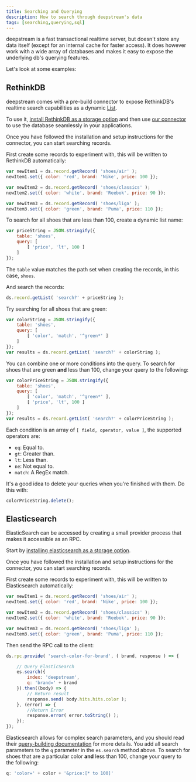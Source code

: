 ```yaml
---
title: Searching and Querying
description: How to search through deepstream's data
tags: [searching,querying,sql]
---
```


deepstream is a fast transactional realtime server, but doesn't store any data itself (except for an internal cache for faster access). It does however work with a wide array of databases and makes it easy to expose the underlying db's querying features.

Let's look at some examples:

## RethinkDB
deepstream comes with a pre-build connector to expose RethinkDB's realtime search capabilities as a dynamic [List](TODO).

To use it, [install RethinkDB as a storage option](TODO) and then use [our connector](https://github.com/deepstreamIO/deepstream.io-provider-search-rethinkdb) to use the database seamlessly in your applications.

Once you have followed the installation and setup instructions for the connector, you can start searching records.

First create some records to experiment with, this will be written to RethinkDB automatically:

```javascript
var newItem1 = ds.record.getRecord( 'shoes/air' );
newItem1.set({ color: 'red', brand: 'Nike', price: 100 });

var newItem2 = ds.record.getRecord( 'shoes/classics' );
newItem2.set({ color: 'white', brand: 'Reebok', price: 90 });

var newItem3 = ds.record.getRecord( 'shoes/liga' );
newItem3.set({ color: 'green', brand: 'Puma', price: 110 });
```

To search for all shoes that are less than 100, create a dynamic list name:

```javascript
var priceString = JSON.stringify({
    table: 'shoes',
    query: [
        [ 'price', 'lt', 100 ]
    ]
});
```

The `table` value matches the path set when creating the records, in this case, `shoes`.

And search the records:

```javascript
ds.record.getList( 'search?' + priceString );
```

Try searching for all shoes that are green:

```javascript
var colorString = JSON.stringify({
    table: 'shoes',
    query: [
        [ 'color', 'match', '^green*' ]
    ]
});
var results = ds.record.getList( 'search?' + colorString );
```

You can combine one or more conditions into the query. To search for shoes that are green **and** less than 100, change your query to the following:

```javascript
var colorPriceString = JSON.stringify({
    table: 'shoes',
    query: [
        [ 'color', 'match', '^green*' ],
        [ 'price', 'lt', 100 ]
    ]
});
var results = ds.record.getList( 'search?' + colorPriceString );
```

Each condition is an array of `[ field, operator, value ]`, the supported operators are:

- `eq`: Equal to.
- `gt`: Greater than.
- `lt`: Less than.
- `ne`: Not equal to.
- `match`: A RegEx match.

It's a good idea to delete your queries when you're finished with them. Do this with:

```javascript
colorPriceString.delete();
```

## Elasticsearch

ElasticSearch can be accessed by creating a small provider process that makes it accessible as an RPC.

Start by [installing elasticsearch as a storage option](../../integrations/ds-elasticsearch).

Once you have followed the installation and setup instructions for the connector, you can start searching records.

First create some records to experiment with, this will be written to Elasticsearch automatically:

```javascript
var newItem1 = ds.record.getRecord( 'shoes/air' );
newItem1.set({ color: 'red', brand: 'Nike', price: 100 });

var newItem2 = ds.record.getRecord( 'shoes/classics' );
newItem2.set({ color: 'white', brand: 'Reebok', price: 90 });

var newItem3 = ds.record.getRecord( 'shoes/liga' );
newItem3.set({ color: 'green', brand: 'Puma', price: 110 });
```

Then send the RPC call to the client:

```javascript
ds.rpc.provide( 'search-color-for-brand', ( brand, response ) => {

    // Query ElasticSearch
    es.search({
        index: 'deepstream',
        q: 'brand=' + brand
    }).then((body) => {
        // Return result
        response.send( body.hits.hits.color );
    }, (error) => {
        //Return Error
        response.error( error.toString() );
    });
});
```

Elasticsearch allows for complex search parameters, and you should read their [query-building documentation](//www.elastic.co/guide/en/elasticsearch/reference/current/query-dsl-query-string-query.html) for more details. You add all search parameters to the `q` parameter in the `es.search` method above. To search for shoes that are a particular color **and** less than 100, change your query to the following:

```javascript
q: 'color=' + color + '&price:[* to 100]'
```

